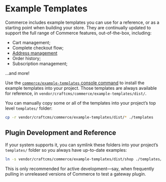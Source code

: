 # Example Templates

Commerce includes example templates you can use for a reference, or as a starting point when building your store. They are continually updated to support the full range of Commerce features, out-of-the-box, including:

- Cart management;
- Complete checkout flow;
- [Address management](/4.x/addresses.md#managing-addresses)
- Order history;
- Subscription management;

…and more!

Use the [`commerce/example-templates` console command](console-commands.md#example-templates) to install the example templates into your project. Those templates are always available for reference, in `vendor/craftcms/commerce/example-templates/dist/`.

You can manually copy some or all of the templates into your project’s top level `templates/` folder:

```bash
cp -r vendor/craftcms/commerce/example-templates/dist/* ./templates
```

## Plugin Development and Reference

If your system supports it, you can symlink these folders into your project’s `templates/` folder so you always have up-to-date examples:

```bash
ln -s vendor/craftcms/commerce/example-templates/dist/shop ./templates/shop
```

This is only recommended for active development—say, when frequently pulling in unreleased versions of Commerce to test a gateway plugin.
